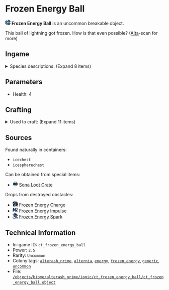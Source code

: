 # Frozen Energy Ball

<img src="https://raw.githubusercontent.com/Ceterai/Enternia/main/objects/biome/alterash_prime/ionic/ct_frozen_energy_ball/icon.png" alt="Frozen Energy Ball icon" loading="lazy" height=16px width="auto" /> **Frozen Energy Ball** is an uncommon breakable object.

This ball of lightning got frozen. How is that even possible? ([Alta](https://ceterai.github.io/MyEnternia/Wiki/Tags/Alta)-scan for more)

## Ingame

<details><summary>Species descriptions: (Expand 8 items)</summary>

- Alta: There are so many ionic discharges happening in the atmosphere that some of them freeze the moment they turn into plasma.
- Apex: Crystals are quite beautiful.
- Avian: A bunch of shiny crystals.
- Floran: Shiny, pointy rocksss.
- Glitch: Impatient. Crystals are unpleasant when underfoot.
- Human: Ooh, pretty.
- Hylotl: This crystal reminds me of frozen coral.
- Novakid: A sparklin' crystal.

</details>

## Parameters

- Health: 4

## Crafting

<details><summary>Used to craft: (Expand 11 items)</summary>

- `ct_alta_crafting_station7`
- <img src="https://raw.githubusercontent.com/Ceterai/Enternia/main/items/active/shields/ct_arknight_shield.png" alt="Arknight's Shield icon" loading="lazy" height=16px width="auto" /> [Arknight's Shield](https://ceterai.github.io/MyEnternia/Wiki/Arknight'sShield)
- <img src="https://raw.githubusercontent.com/Ceterai/Enternia/main/items/active/shields/ct_calin_shield.png" alt="Calin Shield icon" loading="lazy" height=16px width="auto" /> [Calin Shield](https://ceterai.github.io/MyEnternia/Wiki/CalinShield)
- <img src="https://raw.githubusercontent.com/Ceterai/Enternia/main/items/active/shields/ct_crystalline_shield.png" alt="Crystalline Shield icon" loading="lazy" height=16px width="auto" /> [Crystalline Shield](https://ceterai.github.io/MyEnternia/Wiki/CrystallineShield)
- <img src="https://raw.githubusercontent.com/Ceterai/Enternia/main/items/active/shields/ct_ioncore_shield.png" alt="Ion Fortress icon" loading="lazy" height=16px width="auto" /> [Ion Fortress](https://ceterai.github.io/MyEnternia/Wiki/IonFortress)
- <img src="https://raw.githubusercontent.com/Ceterai/Enternia/main/items/active/shields/ct_kinetic_shield.png" alt="Kinetic Shield icon" loading="lazy" height=16px width="auto" /> [Kinetic Shield](https://ceterai.github.io/MyEnternia/Wiki/KineticShield)
- <img src="https://raw.githubusercontent.com/Ceterai/Enternia/main/items/active/shields/ct_protolaris.png" alt="Ikai Protolaris ★ icon" loading="lazy" height=16px width="auto" /> [Ikai Protolaris ★](https://ceterai.github.io/MyEnternia/Wiki/IkaiProtolaris)
- <img src="https://raw.githubusercontent.com/Ceterai/Enternia/main/items/active/shields/ct_spacedrifter_shield.png" alt="Spacedrifter Shield icon" loading="lazy" height=16px width="auto" /> [Spacedrifter Shield](https://ceterai.github.io/MyEnternia/Wiki/SpacedrifterShield)
- `ct_tool_mimic`
- `energyjavelin`
- `staticcell`

</details>

## Sources

Found naturally in containers:

- `icechest`
- `icespherechest`

Can be obtained from special items:

- <img src="https://raw.githubusercontent.com/Ceterai/Enternia/main/items/active/alta/loot/biome/ct_sona_loot.png" alt="Sona Loot Crate icon" loading="lazy" height=16px width="auto" /> [Sona Loot Crate](https://ceterai.github.io/MyEnternia/Wiki/SonaLootCrate)

Drops from destroyed obstacles:

- <img src="https://raw.githubusercontent.com/Ceterai/Enternia/main/objects/biome/alterash_prime/ionic/ct_frozen_energy1/icon.png" alt="Frozen Energy Charge icon" loading="lazy" height=16px width="auto" /> [Frozen Energy Charge](https://ceterai.github.io/MyEnternia/Wiki/FrozenEnergyCharge)
- <img src="https://raw.githubusercontent.com/Ceterai/Enternia/main/objects/biome/alterash_prime/ionic/ct_frozen_energy2/icon.png" alt="Frozen Energy Impulse icon" loading="lazy" height=16px width="auto" /> [Frozen Energy Impulse](https://ceterai.github.io/MyEnternia/Wiki/FrozenEnergyImpulse)
- <img src="https://raw.githubusercontent.com/Ceterai/Enternia/main/objects/biome/alterash_prime/ionic/ct_frozen_energy3/icon.png" alt="Frozen Energy Spark icon" loading="lazy" height=16px width="auto" /> [Frozen Energy Spark](https://ceterai.github.io/MyEnternia/Wiki/FrozenEnergySpark)

## Technical Information

- In-game ID: `ct_frozen_energy_ball`
- Power: `2.5`
- Rarity: `Uncommon`
- Colony tags: [`alterash_prime`](https://ceterai.github.io/MyEnternia/Wiki/Tags/AlterashPrime), [`alternia`](https://ceterai.github.io/MyEnternia/Wiki/Tags/Alternia), [`energy`](https://ceterai.github.io/MyEnternia/Wiki/Tags/Energy), [`frozen_energy`](https://ceterai.github.io/MyEnternia/Wiki/Tags/FrozenEnergy), [`generic`](https://ceterai.github.io/MyEnternia/Wiki/Tags/Generic), [`uncommon`](https://ceterai.github.io/MyEnternia/Wiki/Tags/Uncommon)
- File: [`/objects/biome/alterash_prime/ionic/ct_frozen_energy_ball/ct_frozen_energy_ball.object`](https://github.com/Ceterai/Enternia/blob/main/objects/biome/alterash_prime/ionic/ct_frozen_energy_ball/ct_frozen_energy_ball.object)
